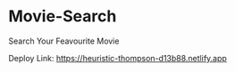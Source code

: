# Movie-Search
Search Your Feavourite Movie

Deploy Link: https://heuristic-thompson-d13b88.netlify.app
